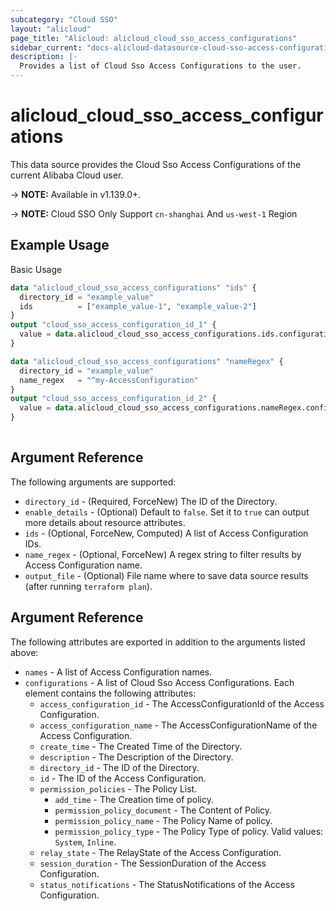 ```yaml
---
subcategory: "Cloud SSO"
layout: "alicloud"
page_title: "Alicloud: alicloud_cloud_sso_access_configurations"
sidebar_current: "docs-alicloud-datasource-cloud-sso-access-configurations"
description: |-
  Provides a list of Cloud Sso Access Configurations to the user.
---
```


# alicloud\_cloud\_sso\_access\_configurations

This data source provides the Cloud Sso Access Configurations of the current Alibaba Cloud user.

-> **NOTE:** Available in v1.139.0+.

-> **NOTE:** Cloud SSO Only Support `cn-shanghai` And `us-west-1` Region

## Example Usage

Basic Usage

```terraform
data "alicloud_cloud_sso_access_configurations" "ids" {
  directory_id = "example_value"
  ids          = ["example_value-1", "example_value-2"]
}
output "cloud_sso_access_configuration_id_1" {
  value = data.alicloud_cloud_sso_access_configurations.ids.configurations.0.id
}

data "alicloud_cloud_sso_access_configurations" "nameRegex" {
  directory_id = "example_value"
  name_regex   = "^my-AccessConfiguration"
}
output "cloud_sso_access_configuration_id_2" {
  value = data.alicloud_cloud_sso_access_configurations.nameRegex.configurations.0.id
}
            
```

## Argument Reference

The following arguments are supported:

* `directory_id` - (Required, ForceNew) The ID of the Directory.
* `enable_details` - (Optional) Default to `false`. Set it to `true` can output more details about resource attributes.
* `ids` - (Optional, ForceNew, Computed)  A list of Access Configuration IDs.
* `name_regex` - (Optional, ForceNew) A regex string to filter results by Access Configuration name.
* `output_file` - (Optional) File name where to save data source results (after running `terraform plan`).

## Argument Reference

The following attributes are exported in addition to the arguments listed above:

* `names` - A list of Access Configuration names.
* `configurations` - A list of Cloud Sso Access Configurations. Each element contains the following attributes:
	* `access_configuration_id` - The AccessConfigurationId of the Access Configuration.
	* `access_configuration_name` - The AccessConfigurationName of the Access Configuration.
	* `create_time` - The Created Time of the Directory.
	* `description` - The Description of the Directory.
	* `directory_id` - The ID of the Directory.
	* `id` - The ID of the Access Configuration.
	* `permission_policies` - The Policy List.
		* `add_time` - The Creation time of policy.
		* `permission_policy_document` - The Content of Policy.
		* `permission_policy_name` - The Policy Name of policy.
		* `permission_policy_type` - The Policy Type of policy. Valid values: `System`, `Inline`.
	* `relay_state` - The RelayState of the Access Configuration.
	* `session_duration` - The SessionDuration of the Access Configuration.
	* `status_notifications` - The StatusNotifications of the Access Configuration.